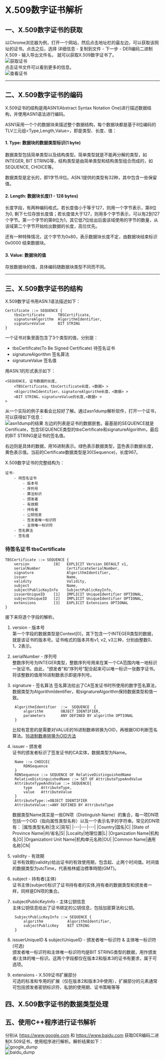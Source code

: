 # X.509数字证书解析

## 一、**X.509数字证书的获取**  
以Chrome浏览器为例，打开一个网站，然后点击地址栏的最左边，可以获取该网址的证书。点击之后，选择 详细信息 - 复制到文件 - 下一步 - DER编码二进制X.509 - 输入导出文件名， 就可以获取X.509数字证书了。  
![获取证书](img/证书.png)  
点击证书文件可以看到更多的信息。  
![查看证书](img/证书信息.png)  

---

## 二、**X.509数字证书的编码**

X.509证书的结构是用ASN1(Abstract Syntax Notation One)进行描述数据结构，并使用ASN1语法进行编码。

ASN1采用一个个的数据块来描述整个数据结构，每个数据块都是基于8位编码的TLV三元组<Type,Length,Value>，即是类型、长度、值：

#### 1. Type: 数据块的数据类型标识(1 byte)  
数据类型包括简单类型以及结构类型。简单类型就是不能再分解的类型，如INTEGER, BIT STRING等，结构类型是由简单类型和结构类型组合而成的，如SEQUENCE, CHOICE等。

数据类型是定长的，即1字节/8位。ASN.1提供的类型有32种，其中包含一些保留值。

#### 2. Length: 数据块长度(1 - 128 bytes)  
长度字段，有两种编码格式。若长度值小于等于127，则用一个字节表示，第8位为0, 剩下七位存放长度值；若长度值大于127，则用多个字节表示，可以有2到127个字节。第一个字节的第8位为1，其它低7位给出后面该域使用的字节的数量，从该域第二个字节开始给出数据的长度，高位优先。

还有一种特殊情况，这个字节为0x80，表示数据块长度不定，由数据块结束标识 0x0000 结束数据块。

#### 3. Value: 数据块的值  
存放数据块的值，具体编码随数据块类型不同而不同。

---

## 三、**X.509数字证书的结构**
X.509数字证书用ASN.1语法描述如下：
```
Certificate ::= SEQUENCE {
    tbsCertificate      TBSCertificate,
    signatureAlgorithm  AlgorithmIdentifier,
    signatureValue      BIT STRING
}
```
一个证书对象里面包含了3个类型的值，分别是：
* tbsCertificate(To Be Signed Certificate) 待签名证书
* signatureAlgorithm 签名算法
* signatureValue 签名值

用ASN.1的形式表示如下：
```
<SEQUENCE, 证书数据的长度,
	<TBSCertificate，tbsCertificate长度，<数据> >
	<AlgorithmIdentifier，signatureAlgorithm长度，<数据> >
	<BIT STRING，signatureValue的长度,<数据> >
>
```

从一个实际的例子来看会比较好了解。通过asn1dump解析软件，打开一个证书，可以获得如下信息：  
![asn1dump的结果](img/certificateDump.png)
左边的列表是证书的数据嵌套。最基层的SEQUENCE就是Certificate，包含SEQUENCE类型的tbsCertificate和signatureAlgorithm，最后的BIT STRING是证书的签名值。

右边则是具体的数据，用16进制表示。绿色表示数据类型，蓝色表示数据长度，黄色表示值。当前的Certificate数据类型是30(Sequence)，长度967。

X.509数字证书的完整结构为：
```
证书-
    - 待签名证书
        - 版本号
        - 序列号
        - 算法标识
        - 颁发者
        - 有效期
        - 持有者
        - 公钥信息
        - 签发者唯一标识符
        - 主体唯一标识符
    - 签名算法
    - 签名值
```

### **待签名证书 tbsCertificate**
```
TBSCertificate ::= SEQUENCE {
    version           [0]   EXPLICIT Version DEFAULT v1,
    serialNumber            CertificateSerialNumber,
    signature               AlgorithmIdentifier,
    issuer                  Name,
    validity                Validity,
    subject                 Name,
    subjectPublicKeyInfo    SubjectPublicKeyInfo,
    issuerUniqueID    [1]   IMPLICIT UniqueIdentifier OPTIONAL,
    subjectUniqueID   [2]   IMPLICIT UniqueIdentifier OPTIONAL,
    extensions        [3]   EXPLICIT Extensions OPTIONAL
}
```
接下来将逐个字段的解析。  

1. version - 版本号  
   第一个字段的数据类型是Context[0]，其下包含一个INTEGER类型的数据，就是该证书的版本号。证书格式的版本共有v1, v2, v3三种，分别由整数0、1、2表示。
2. serialNumber - 序列号  
   整数序列号为INTEGER类型，整数序列号用来在某一个CA范围内唯一地标识一张证书。由此，“颁发者”和“序列号”配合起来可以唯一标识一张数字证书。将该整数的值用16进制数表示即是序列号。
3. signature - 签名算法
   签名算法给出了CA签发证书时所使用的数字签名算法，数据类型为AlgorithmIdentifier，和signatureAlgorithm保持数据类型和值一致。
   ```
    AlgorithmIdentifier  ::=  SEQUENCE  {
        algorithm        OBJECT IDENTIFIER,
        parameters       ANY DEFINED BY algorithm OPTIONAL  
    }
   ```
   比较有意思的是需要对VALUE的16进制数串转换为OID，再根据OID判断签名算法。[16进制数串转换为OID方法](https://crypto.stackexchange.com/questions/29115/how-is-oid-2a-86-48-86-f7-0d-parsed-as-1-2-840-113549)
4. issuer - 颁发者  
   证书的颁发者标识了签发证书的CA实体，数据类型为Name。
   ```
    Name ::= CHOICE{
        RDNSequence
    }
    RDNSequence ::= SEQUENCE OF RelativeDistinguishedName
    RelativeDistinguishedName ::= SET OF AttributeTypeAndValue
    AttributeTypeAndValue ::= SEQUENCE{
        type    AttributeType,
        value   AttributeValue
    }
    AttributeType::=OBJECT IDENTIFIER
    AttributeValue::=ANY DEFINED BY AttributeType
   ```
   数据类型Name其实是一些DN项（Distinguish Name）的集合，每一项DN项包括一个OID（指向属性类型名称）以及一个表示名字的字符串。常见的DN项有：
   |属性类型名称|含义|简写|
   |---|---|---|
   |Country|国名|C|
   |State of Province Name|州/省名|S|
   |Locality|地理位置|L|
   |Organization Name|机构名|O|
   |Organizationl Unit Name|机构单元名称|OU|
   |Common Name|通用名称|CN|

5. validity - 有效期  
   证书有效期(validity)给出证书的有效使用期，包含起、止两个时间值。时间值的数据类型为utcTime，代表格林威治標準時間(GMT)。
6. subject - 持有者(主体)  
   证书主体(subject)标识了证书持有者的实体,持有者的数据类型和颁发者一样，同样是DN项的集合。
7. subjectPublicKeyInfo - 主体公钥信息  
   主体公钥信息给出了证书绑定的公钥信息，包括加密算法和公钥。
   ```
    SubjectPublicKeyInfo ::= SEQUENCE {
        algorithm           AlgorithmIdentifier,
        subjectPublicKey    BIT STRING
    }
   ```
8. issuerUniqueID & subjectUniqueID - 颁发者唯一标识符 & 主体唯一标识符(可选)  
   颁发者唯一标识符和主体唯一标识符均是BIT STRING类型的数据，用作颁发者/主体的唯一标识。这两个字段都仅在版本2和版本3的证书有要求，属于可选项。
9.  extensions - X.509证书扩展部分  
    可选的标准和专用的扩展（仅在版本2和版本3中使用），扩展部分的元素通常可包括颁发者密钥标识符、私钥的使用期、证书策略等等

## 四、**X.509数字证书的数据类型处理**  

## 五、**使用C++程序进行证书解析**  
  分别从 https://www.google.com 和 https://www.baidu.com 获取DER编码二进制X.509证书，使用程序进行解析。解析结果如下：  
  ![google_dump](img/dump_google.png)  
  ![baidu_dump](img/dump_baidu.png)
